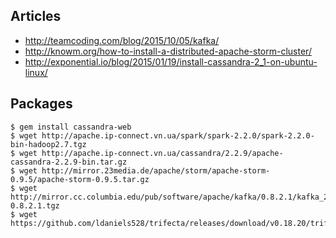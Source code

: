 ## Articles
- http://teamcoding.com/blog/2015/10/05/kafka/
- http://knowm.org/how-to-install-a-distributed-apache-storm-cluster/
- http://exponential.io/blog/2015/01/19/install-cassandra-2_1-on-ubuntu-linux/

## Packages
```
$ gem install cassandra-web
$ wget http://apache.ip-connect.vn.ua/spark/spark-2.2.0/spark-2.2.0-bin-hadoop2.7.tgz
$ wget http://apache.ip-connect.vn.ua/cassandra/2.2.9/apache-cassandra-2.2.9-bin.tar.gz
$ wget http://mirror.23media.de/apache/storm/apache-storm-0.9.5/apache-storm-0.9.5.tar.gz
$ wget http://mirror.cc.columbia.edu/pub/software/apache/kafka/0.8.2.1/kafka_2.11-0.8.2.1.tgz
$ wget https://github.com/ldaniels528/trifecta/releases/download/v0.18.20/trifecta_0.18.20.bin.jar
```
